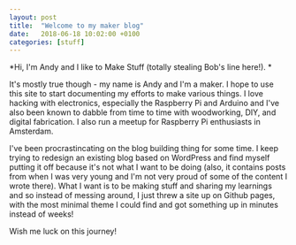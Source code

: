 ```yaml
---
layout: post
title:  "Welcome to my maker blog"
date:   2018-06-18 10:02:00 +0100
categories: [stuff]
---
```

*Hi, I'm Andy and I like to Make Stuff (totally stealing Bob's line here!). *

It's mostly true though - my name is Andy and I'm a maker. I hope to use this site to start documenting my efforts to make various things. I love hacking with electronics, especially the Raspberry Pi and Arduino and I've also been known to dabble from time to time with woodworking, DIY, and digital fabrication. I also run a meetup for Raspberry Pi enthusiasts in Amsterdam.

I've been procrastincating on the blog building thing for some time. I keep trying to redesign an existing blog based on WordPress and find myself putting it off because it's not what I want to be doing (also, it contains posts from when I was very young and I'm not very proud of some of the content I wrote there). What I want is to be making stuff and sharing my learnings and so instead of messing around, I just threw a site up on Github pages, with the most minimal theme I could find and got something up in minutes instead of weeks!

Wish me luck on this journey!

